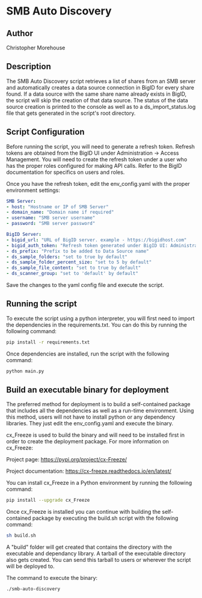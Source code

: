 # SMB Auto Discovery

## Author
Christopher Morehouse

## Description

The SMB Auto Discovery script retrieves a list of shares from an SMB server and automatically creates a data source connection in BigID for every share found. 
If a data source with the same share name already exists in BigID, the script will skip the creation of that data source.
The status of the data source creation is printed to the console as well as to a ds_import_status.log file that gets generated in the script's root directory.

## Script Configuration

Before running the script, you will need to generate a refresh token. Refresh tokens are obtained from the BigID UI under Administration -> Access Management.
You will need to create the refresh token under a user who has the proper roles configured for making API calls.
Refer to the BigID documentation for specifics on users and roles.

Once you have the refresh token, edit the env_config.yaml with the proper environment settings:

```yaml
SMB Server:
- host: "Hostname or IP of SMB Server"
- domain_name: "Domain name if required"
- username: "SMB server username"
- password: "SMB server password"

BigID Server:
- bigid_url: "URL of BigID server. example - https://bigidhost.com"
- bigid_auth_token: "Refresh token generated under BigID UI: Administration -> Access Management -> User"
- ds_prefix: "Prefix to be added to Data Source name"
- ds_sample_folders: "set to true by default" 
- ds_sample_folder_percent_size: "set to 5 by default"
- ds_sample_file_content: "set to true by default"
- ds_scanner_group: "set to 'default' by default"
```

Save the changes to the yaml config file and execute the script.

## Running the script

To execute the script using a python interpreter, you will first need to import the dependencies in the requirements.txt.
You can do this by running the following command: 

```sh
pip install -r requirements.txt
```

Once dependencies are installed, run the script with the following command: 

```sh
python main.py
```

## Build an executable binary for deployment

The preferred method for deployment is to build a self-contained package that includes all the dependencies as well as a run-time environment.
Using this method, users will not have to install python or any dependency libraries. They just edit the env_config.yaml and execute the binary.

cx_Freeze is used to build the binary and will need to be installed first in order to create the deployment package. For more information on cx_Freeze:

Project page: https://pypi.org/project/cx-Freeze/

Project documentation: https://cx-freeze.readthedocs.io/en/latest/

You can install cx_Freeze in a Python environment by running the following command:

```sh
pip install --upgrade cx_Freeze
```

Once cx_Freeze is installed you can continue with building the self-contained package by executing the build.sh script with the following command: 

```sh
sh build.sh
```

A "build" folder will get created that contains the directory with the executable and dependancy library. A tarball of the executable directory also gets created.
You can send this tarball to users or wherever the script will be deployed to.

The command to execute the binary: 

```sh
./smb-auto-discovery
```
